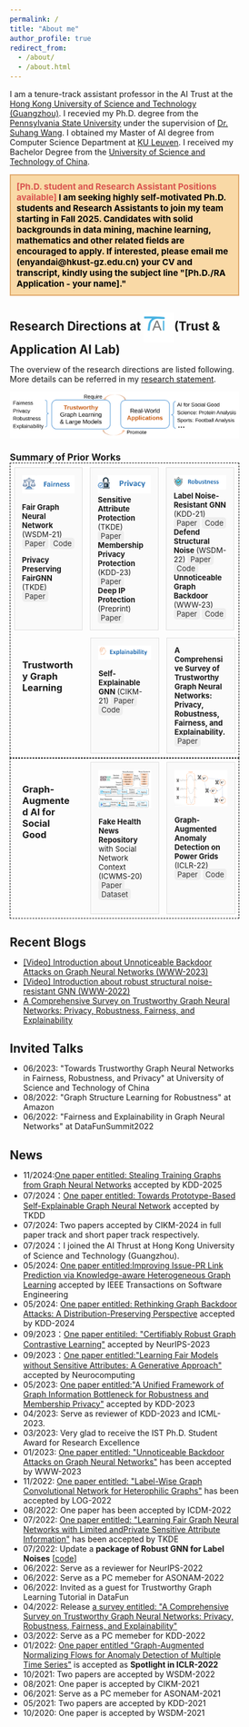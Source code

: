 ```yaml
---
permalink: /
title: "About me"
author_profile: true
redirect_from: 
  - /about/
  - /about.html
---
```


I am a tenure-track assistant professor in the AI Trust at the [Hong Kong University of Science and Technology (Guangzhou)](https://www.hkust-gz.edu.cn/).
I recevied my Ph.D. degree from the [Pennsylvania State University](https://www.psu.edu/) under the supervision of [Dr. Suhang Wang](https://suhangwang.ist.psu.edu/). I obtained my Master of AI degree from Computer Science Department at [KU Leuven](https://www.kuleuven.be/english/). I received my Bachelor Degree from the [University of Science and Technology of China](https://www.ustc.edu.cn/). 

<div style="background-color: #f9d9a6; padding: 10px; border: 2px solid #e0a96d;">
    <p style="font-size: 15px; color: #d9534f; font-weight: bold; display: inline;">
        [Ph.D. student and Research Assistant Positions available]
    </p>
    <p style="font-size: 15px; color: black; font-weight: bold; display: inline;">
    I am seeking highly self-motivated Ph.D. students and Research Assistants to join my team starting in Fall 2025. Candidates with solid backgrounds in data mining, machine learning, mathematics and other related fields are encouraged to apply. If interested, please email me (enyandai@hkust-gz.edu.cn) your CV and transcript, kindly using the subject line "[Ph.D./RA Application - your name]."
    </p>
</div>





## Research Directions at <img src="../images/logo.svg" style="height: 2.5em; vertical-align: middle;">(Trust & Application AI Lab)

The overview of the research directions are listed following. More details can be referred in my [research statement](../files/ResearchStatement.pdf).
<div style="display: flex; justify-content: center;">
    <img src="..\images\overview.svg" alt="Fake Health News Dataset Repository" style="width: 100%" class="image">
</div>

<style>
/* Basic reset*/
* {
    box-sizing: border-box;
    margin: 0;
    padding: 0;
}
.mini-post {
    background: #fafafa;
    border: solid 1px rgba(160, 160, 160, 0.3);
    margin: 0.5em 0.5em 0.5em 0.5em;
    padding: 1em 1em 1em 1em;
    width: 30%;
    font-size: 13px
}
/* Container for the whole page content */

/* Style for links */
.link {
    background-color: #eee;
    padding: 2px 5px;
    margin: 2px 0;
    border-radius: 5px;
    text-decoration: none;
    color: #333;
}

.column {
    align-items: left;
    justify-content: center;
    margin: 0.5em 0.5em 0.5em 0.5em;
    padding: 1em 1em 1em 1em;
    width: 30%; /* Adjust as needed */
    height: 100%;
}

</style>




<h3> Summary of Prior Works </h3>
<div style="border: 1px dashed #000000;">
    <div style="display: flex;">
    <article class="mini-post">
        <img src="..\images\fairness.png" alt="Fairness" style="width: 140px; height=50px;" class="image">
        <p> <b> Fair Graph Neural Network </b> (WSDM-21) 
        <a href="https://arxiv.org/pdf/2009.01454.pdf" class="link">Paper</a> 
        <a href="https://github.com/EnyanDai/FairGNN" class="link">Code</a> </p>
        <p> <b> Privacy Preserving FairGNN </b> (TKDE) 
        <a href="https://enyandai.github.io/files/FairGNN_journal.pdf" class="link">Paper</a>
        </p>
    </article>
    <article class="mini-post">
        <img src="..\images\privacy.png" alt="Privacy" style="width: 130px;" class="image">
        <br>
        <b> Sensitive Attribute Protection </b> (TKDE) 
        <a href="https://enyandai.github.io/files/FairGNN_journal.pdf" class="link">Paper</a>
        <br>
        <b> Membership Privacy Protection </b> (KDD-23) 
        <a href="https://dl.acm.org/doi/abs/10.1145/3580305.3599248" class="link">Paper</a>
        <br>
        <b> Deep IP Protection </b> (Preprint) 
        <a href="https://arxiv.org/abs/2402.04435" class="link">Paper</a>
    </article>
    <article class="mini-post">
        <img src="..\images\robustness.png" alt="robustness" style="width: 160px;" class="image">
        <br>
        <b> Label Noise-Resistant GNN </b> (KDD-21) 
        <a href="https://arxiv.org/abs/2106.04714" class="link">Paper</a> 
        <a href="https://github.com/EnyanDai/NRGNN" class="link">Code</a>
        <br> 
        <b> Defend Structural Noise </b> (WSDM-22)
        <a href="https://arxiv.org/pdf/2201.00232.pdf" class="link">Paper</a>
        <a href="https://github.com/EnyanDai/RSGNN" class="link">Code</a> 
        <br>
        <b> Unnoticeable Graph Backdoor </b> (WWW-23) 
        <a href="https://arxiv.org/pdf/2303.01263.pdf" class="link">Paper</a>
        <a href="https://github.com/EnyanDai/UGBA" class="link">Code</a> 
    </article>
    </div>
    <div style="display: flex;">
    <div class="column">
        <h3> Trustworthy Graph Learning </h3>
    </div>
    <article class="mini-post">
        <img src="..\images\explainability.png" alt="Explainability" style="width: 160px;" class="image">
        <p> <b> Self-Explainable GNN </b> (CIKM-21)
        <a href="https://arxiv.org/pdf/2108.12055.pdf" class="link">Paper</a>
        <a href="https://github.com/EnyanDai/SEGNN" class="link">Code</a>
        </p>
    </article>
    <article class="mini-post">
        <b> A Comprehensive Survey of Trustworthy Graph Neural Networks: Privacy, Robustness, Fairness, and Explainability.  </b>
        <a href="https://arxiv.org/pdf/2204.08570.pdf" class="link">Paper</a>
    </article>
    </div>
</div>
<!-- <img src="..\images\interaction.png" alt="Fake Health News Dataset Repository" style="height: 40px" class="image"> -->
<div style="display: flex; border: 1px dashed #000000;">
<div class="column">
    <h3> Graph-Augmented AI for Social Good </h3>
</div>
<article class="mini-post">
    <img src="..\images\Fakehealth.png" alt="Fake Health News Dataset Repository" style="width: 170px" class="image">
    <p> <b> Fake Health News Repository </b> with Social Network Context (ICWMS-20)  
    <a href="https://arxiv.org/pdf/2002.00837.pdf" class="link">Paper</a>
    <a href="https://zenodo.org/record/3606757" class="link">Dataset</a>
    </p>
</article>
<article class="mini-post">
    <img src="..\images\GANF.png" alt="Graph-Augmented Anomaly Detection on Power Grids" style="width: 170px" class="image">
    <p> <b> Graph-Augmented Anomaly Detection on Power Grids </b> (ICLR-22)
    <a href="https://openreview.net/pdf?id=45L_dgP48Vd" class="link">Paper</a>
    <a href="https://github.com/EnyanDai/GANF" class="link">Code</a>
    </p>
</article>
</div>



## Recent Blogs
* [[Video] Introduction about Unnoticeable Backdoor Attacks on Graph Neural Networks (WWW-2023)](https://enyandai.github.io/posts/2023/04/UGBA/)
* [[Video] Introduction about robust structural noise-resistant GNN (WWW-2022)](https://enyandai.github.io/posts/2023/04/trustworthy/)
* [A Comprehensive Survey on Trustworthy Graph Neural Networks: Privacy, Robustness, Fairness, and Explainability](https://enyandai.github.io/posts/2022/04/trustworthy/)
  
## Invited Talks
* 06/2023: "Towards Trustworthy Graph Neural Networks in Fairness, Robustness, and Privacy" at University of Science and Technology of China
* 08/2022: "Graph Structure Learning for Robustness" at Amazon
* 06/2022: "Fairness and Explainability in Graph Neural Networks" at DataFunSummit2022

## News 
* 11/2024:[One paper entitled: Stealing Training Graphs from Graph Neural Networks]() accepted by KDD-2025
* 07/2024：[One paper entitled: Towards Prototype-Based Self-Explainable Graph Neural Network](https://arxiv.org/abs/2210.01974) accepted by TKDD
* 07/2024: Two papers accepted by CIKM-2024 in full paper track and short paper track respectively. 
* 07/2024：I joined the AI Thrust at Hong Kong University of Science and Technology (Guangzhou).
* 05/2024: [One paper entitled:Improving Issue-PR Link Prediction via Knowledge-aware Heterogeneous Graph Learning]() accepted by IEEE Transactions on Software Engineering
* 05/2024: [One paper entitled: Rethinking Graph Backdoor Attacks: A Distribution-Preserving Perspective]() accepted by KDD-2024
* 09/2023：[One paper entitiled: "Certifiably Robust Graph Contrastive Learning"]() accepted by NeurIPS-2023
* 09/2023：[One paper entitled:"Learning Fair Models without Sensitive Attributes: A Generative Approach"]() accepted by Neurocomputing 
* 05/2023: [One paper entitled:"A Unified Framework of Graph Information Bottleneck for Robustness and Membership Privacy"](https://arxiv.org/abs/2306.08604) accepted by KDD-2023
* 04/2023: Serve as reviewer of KDD-2023 and ICML-2023.
* 03/2023: Very glad to receive the IST Ph.D. Student Award for Research Excellence
* 01/2023: [One paper entitled: "Unnoticeable Backdoor Attacks on Graph Neural Networks"](https://arxiv.org/pdf/2303.01263.pdf) has been accepted by WWW-2023
* 11/2022: [One paper entitled: "Label-Wise Graph Convolutional Network for Heterophilic Graphs"](https://arxiv.org/abs/2110.08128) has been accepted by LOG-2022 
* 08/2022: One paper has been accepted by ICDM-2022
* 07/2022: [One paper entitled: "Learning Fair Graph Neural Networks with Limited andPrivate Sensitive Attribute Information"](https://enyandai.github.io/files/FairGNN_journal.pdf) has been accepted by TKDE
* 07/2022: Update a **package of Robust GNN for Label Noises** [[code](https://github.com/EnyanDai/NRGNN)]
* 06/2022: Serve as a reviewer for NeurIPS-2022
* 06/2022: Serve as a PC memeber for ASONAM-2022
* 06/2022: Invited as a guest for Trustworthy Graph Learning Tutorial in DataFun
* 04/2022: Release [a survey entitled: "A Comprehensive Survey on Trustworthy Graph Neural Networks: Privacy, Robustness, Fairness, and Explainability"](https://arxiv.org/pdf/2204.08570.pdf)
* 03/2022: Serve as a PC memeber for KDD-2022
* 01/2022: [One paper entitled "Graph-Augmented Normalizing Flows for Anomaly Detection of Multiple Time Series"](https://openreview.net/pdf?id=45L_dgP48Vd) is accepted as **Spotlight in ICLR-2022**
* 10/2021: Two papers are accepted by WSDM-2022
* 08/2021: One paper is accepted by CIKM-2021
* 06/2021: Serve as a PC memeber for ASONAM-2021 
* 05/2021: Two papers are accepted by KDD-2021
* 10/2020: One paper is accepted by WSDM-2021
